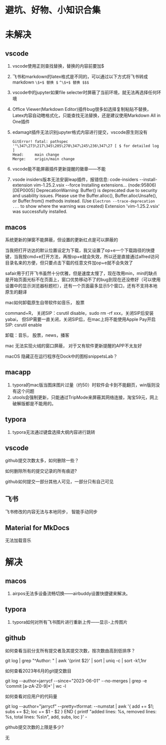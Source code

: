 # 避坑、好物、小知识合集



# 未解决













## vscode

1. vscode使用正则查找替换，替换的内容前要加$

2. 飞书和markdown的latex格式是不同的，可以通过以下方式将飞书转成markdown
    `\$+$ 替换 $`
    `^\$+$ 替换 $$$`

3. vscode中的jupyter如果file selecter时屏蔽了当前环境，就无法再选择任何环境

4. Office Viewer(Markdown Editor)插件bug很多如选择复制粘贴不替换，Latex内容自动瞎格式化，只能查找无法替换，还是建议使用Markdown All in One插件

5. edamagit插件无法识别jupyter格式内容进行提交，vscode原生则没有

   ```
   GitError! fatal: pathspec '"\347\273\217\345\205\270\347\245\236\347\27 [ $ for detailed log ]
   Head:     main change
   Merge:    origin/main change
   ```

6. vscode能不能屏蔽插件更新提醒的徽章——不能

7. vsode insiders版本无法安装leap插件，报错信息: code-insiders --install-extension vim-1.25.2.vsix --force Installing extensions... (node:95806) [DEP0005] DeprecationWarning: Buffer() is deprecated due to security and usability issues. Please use the Buffer.alloc(), Buffer.allocUnsafe(), or Buffer.from() methods instead. (Use `Electron --trace-deprecation ...` to show where the warning was created) Extension 'vim-1.25.2.vsix' was successfully installed.



## macos

系统更新的弹窗不能屏蔽，但设置的更新红点是可以屏蔽的



当我把打开访达的默认位置设定为下载，我又设置了op+e一个下载路径的快捷键，当我按cmd+e打开方法，再按op+e就会失效，所以还是直接通过alfred访问目录名来的方便，但只要点击下载的任意文件加op+e就不会失效了



safair用于打开飞书虽然十分优雅，但是速度太慢了，现在改用min，min的缺点是开始页面光标不在页面上，窗口优势移动不了的bug到现在还没修好（可以使用设置中的显示浏览器标题栏），还有一个页面最多显示5个窗口，还有不支持本地原生的翻译



mac如何卸载原生自带软件如音乐， 股票

command+R， 关闭SIP：csrutil disable，sudo rm -rf xxx，关闭SIP后安装yabai， 但SIP需要一直关闭，关闭SIP后，在mac上将不能使用Apple Pay开启SIP: csrutil enable

卸载：音乐， 股票，news，播客



mac 无法实现火绒的窗口屏蔽， 对于又有软件更新提醒的APP不太友好



macOS 隐藏正在运行程序在Dock中的图标snippetsLab？





## macapp

1. typora的mac版当图床图片过量（约50）时软件会卡到不能翻页，win版则没有这个问题
1. utools会强制更新，只能通过TripMode来屏蔽其网络连接，淘宝59元，网上破解版都是不能用的。



## typora

1. typora无法通过键盘选择大纲内容进行跳转



## vscode



github提交次数太多，如何删除一些？



如何删除所有的提交记录的所有痕迹?



github如何提交一部分其他人可见，一部分只有自己可见



## 飞书

飞书修改的内容无法与本地同步， 智能手动同步







## Material for MkDocs

无法加载音乐











# 解决



## macos

1. airpos无法多设备流畅切换——airbuddy设置快捷键来解决。



## typora



1. typora如何对所有飞书图片进行重新上传——显示-上传图片









## github



如何查看当前分支所有提交者及其提交次数，按次数由高到低排序？

git log | grep "^Author: " | awk '{print $2}' | sort | uniq -c | sort -k1,1nr



如何查看2023年6月的git提交数目

git log --author=jarrycf --since="2023-06-01" --no-merges | grep -e 'commit [a-zA-Z0-9]*' | wc -l



如何查看对应用户的代码量

git log --author="jarrycf" --pretty=tformat: --numstat | awk '{ add += $1; subs += $2; loc += $1 - $2 } END { printf "added lines: %s, removed lines: %s, total lines: %s\n", add, subs, loc }' -



github提交次数的上限是多少?

无

